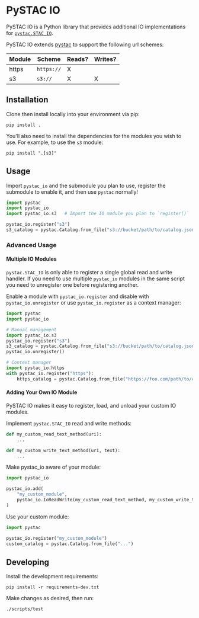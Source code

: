 # PySTAC IO

PySTAC IO is a Python library that provides additional IO implementations for [`pystac.STAC_IO`](https://pystac.readthedocs.io/en/latest/concepts.html#using-stac-io).

PySTAC IO extends [pystac](https://github.com/stac-utils/pystac) to support the following url schemes:

| Module | Scheme | Reads? | Writes? |
|--------|------------|-------|--------|
| https  | `https://` | X     |        |
| s3     | `s3://`    | X     | X      |

## Installation

Clone then install locally into your environment via pip:

```shell
pip install .
```

You'll also need to install the dependencies for the modules you wish to use.
For example, to use the `s3` module:  

```shell
pip install ".[s3]"
```

## Usage

Import `pystac_io` and the submodule you plan to use, register the submodule to enable it, and then use `pystac` normally!

```python
import pystac
import pystac_io
import pystac_io.s3   # Import the IO module you plan to `register()`

pystac_io.register("s3")
s3_catalog = pystac.Catalog.from_file("s3://bucket/path/to/catalog.json")
```

### Advanced Usage

#### Multiple IO Modules

`pystac.STAC_IO` is only able to register a single global read and write handler. If you need to use multiple `pystac_io` modules in the same script you need to unregister one before registering another.

Enable a module with `pystac_io.register` and disable with `pystac_io.unregister` or use `pystac_io.register` as a  context manager:

```python
import pystac
import pystac_io

# Manual management
import pystac_io.s3
pystac_io.register("s3")
s3_catalog = pystac.Catalog.from_file("s3://bucket/path/to/catalog.json")
pystac_io.unregister()

# Context manager
import pystac_io.https
with pystac_io.register("https"):
    https_catalog = pystac.Catalog.from_file("https://foo.com/path/to/catalog.json")
```

#### Adding Your Own IO Module

PySTAC IO makes it easy to register, load, and unload your custom IO modules.

Implement `pystac.STAC_IO` read and write methods:

```python
def my_custom_read_text_method(uri):
    ...

def my_custom_write_text_method(uri, text):
    ...
```

Make pystac_io aware of your module:

```python
import pystac_io

pystac_io.add(
    "my_custom_module",
    pystac_io.IoReadWrite(my_custom_read_text_method, my_custom_write_text_method)
)
```

Use your custom module:

```python
import pystac

pystac_io.register("my_custom_module")
custom_catalog = pystac.Catalog.from_file("...")
```

## Developing

Install the development requirements:

```shell
pip install -r requirements-dev.txt
```

Make changes as desired, then run:

```shell
./scripts/test
```
